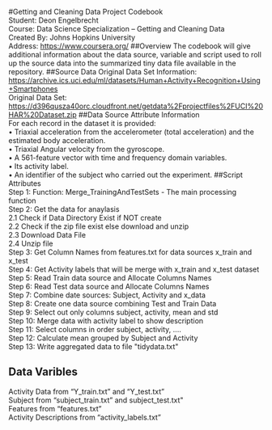 #Getting and Cleaning Data Project Codebook
<br/>Student: Deon Engelbrecht 
<br/>Course: Data Science Specialization – Getting and Cleaning Data 
<br/>Created By: Johns Hopkins University 
<br/>Address: https://www.coursera.org/
##Overview
The codebook will give additional information about the data source, variable and script used to roll up the source data into the summarized tiny data file available in the repository.
##Source Data
Original Data Set Information: https://archive.ics.uci.edu/ml/datasets/Human+Activity+Recognition+Using+Smartphones
<br/>Original Data Set: https://d396qusza40orc.cloudfront.net/getdata%2Fprojectfiles%2FUCI%20HAR%20Dataset.zip
##Data Source Attribute Information
<br/>For each record in the dataset it is provided: 
<br/>•	Triaxial acceleration from the accelerometer (total acceleration) and the estimated body acceleration. 
<br/>•	Triaxial Angular velocity from the gyroscope. 
<br/>•	A 561-feature vector with time and frequency domain variables. 
<br/>•	Its activity label. 
<br/>•	An identifier of the subject who carried out the experiment.
##Script Attributes
<br/>Step 1: Function: Merge_TrainingAndTestSets - The main processing function
<br/>Step 2: Get the data for anaylasis
<br/>  2.1 Check if Data Directory Exist if NOT create
<br/>  2.2 Check if the zip file exist else download and unzip 
<br/>  2.3 Download Data File
<br/>  2.4 Unzip file
<br/>Step 3: Get Column Names from features.txt for data sources x_train and x_test
<br/>Step 4: Get Activity labels that will be merge with x_train and x_test dataset
<br/>Step 5: Read Train data source and Allocate Columns Names 
<br/>Step 6: Read Test data source and Allocate Columns Names
<br/>Step 7: Combine date sources: Subject, Activity and x_data
<br/>Step 8: Create one data source combining Test and Train Data
<br/>Step 9: Select out only columns subject, activity, mean and std
<br/>Step 10: Merge data with activity label to show description
<br/>Step 11: Select columns in order subject, activity, ....
<br/>Step 12: Calculate mean grouped by Subject and Activity
<br/>Step 13: Write aggregated data to file "tidydata.txt"

## Data Varibles
Activity Data from “Y_train.txt” and “Y_test.txt”
<br/> Subject from “subject_train.txt” and subject_test.txt"
<br/> Features from “features.txt”
<br/> Activity Descriptions from “activity_labels.txt”


